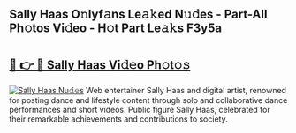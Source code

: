 ## Sally Haas O𝚗lyf𝚊ns Le𝚊𝚔ed N𝚞𝚍es - Part-All Ph𝚘tos Vi𝚍eo - H𝚘t Part Le𝚊𝚔s F3y5a

# <h2><a href="http://hf1y3sm.feru.top/?c=Sally+Haas">🔗 👉 🔴 Sally Haas Vi𝚍𝚎o Ph𝚘t𝚘𝚜</a></h2>

[![Sally Haas Nu𝚍𝚎s](https://i.imgur.com/0TWrTi3.gif)](http://hf1y3sm.feru.top/?c=Sally+Haas)
Web entertainer Sally Haas and digital artist, renowned for posting dance and lifestyle content through solo and collaborative dance performances and short videos. Public figure Sally Haas, celebrated for their remarkable achievements and contributions to society. 
